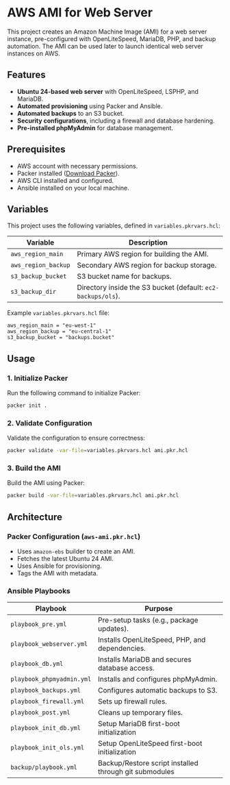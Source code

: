 # AWS AMI for Web Server

This project creates an Amazon Machine Image (AMI) for a web server instance, pre-configured with OpenLiteSpeed, MariaDB, PHP, and backup automation. The AMI can be used later to launch identical web server instances on AWS.

## Features

- **Ubuntu 24-based web server** with OpenLiteSpeed, LSPHP, and MariaDB.
- **Automated provisioning** using Packer and Ansible.
- **Automated backups** to an S3 bucket.
- **Security configurations**, including a firewall and database hardening.
- **Pre-installed phpMyAdmin** for database management.

## Prerequisites

- AWS account with necessary permissions.
- Packer installed ([Download Packer](https://developer.hashicorp.com/packer/downloads)).
- AWS CLI installed and configured.
- Ansible installed on your local machine.

## Variables

This project uses the following variables, defined in `variables.pkrvars.hcl`:

| Variable            | Description                                                  |
| ------------------- | ------------------------------------------------------------ |
| `aws_region_main`   | Primary AWS region for building the AMI.                     |
| `aws_region_backup` | Secondary AWS region for backup storage.                     |
| `s3_backup_bucket`  | S3 bucket name for backups.                                  |
| `s3_backup_dir`     | Directory inside the S3 bucket (default: `ec2-backups/ols`). |

Example `variables.pkrvars.hcl` file:

```hcl
aws_region_main = "eu-west-1"
aws_region_backup = "eu-central-1"
s3_backup_bucket = "backups.bucket"
```

## Usage

### 1. Initialize Packer

Run the following command to initialize Packer:

```sh
packer init .
```

### 2. Validate Configuration

Validate the configuration to ensure correctness:

```sh
packer validate -var-file=variables.pkrvars.hcl ami.pkr.hcl
```

### 3. Build the AMI

Build the AMI using Packer:

```sh
packer build -var-file=variables.pkrvars.hcl ami.pkr.hcl
```

## Architecture

### **Packer Configuration (`aws-ami.pkr.hcl`)**

- Uses `amazon-ebs` builder to create an AMI.
- Fetches the latest Ubuntu 24 AMI.
- Uses Ansible for provisioning.
- Tags the AMI with metadata.

### **Ansible Playbooks**

| Playbook                  | Purpose                                                |
| ------------------------- | ------------------------------------------------------ |
| `playbook_pre.yml`        | Pre-setup tasks (e.g., package updates).               |
| `playbook_webserver.yml`  | Installs OpenLiteSpeed, PHP, and dependencies.         |
| `playbook_db.yml`         | Installs MariaDB and secures database access.          |
| `playbook_phpmyadmin.yml` | Installs and configures phpMyAdmin.                    |
| `playbook_backups.yml`    | Configures automatic backups to S3.                    |
| `playbook_firewall.yml`   | Sets up firewall rules.                                |
| `playbook_post.yml`       | Cleans up temporary files.                             |
| `playbook_init_db.yml`    | Setup MariaDB first-boot initialization                |
| `playbook_init_ols.yml`   | Setup OpenLiteSpeed first-boot initialization          |
| `backup/playbook.yml`     | Backup/Restore script installed through git submodules |
